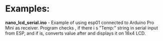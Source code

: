 # Examples:
**nano_lcd_serial.ino** - Example of using esp01 connected to Arduino Pro Mini as receiver. Program checks , if there i s "Temp:" string in serial input from ESP, and if is, converts value after and displays it on 16x4 LCD.
